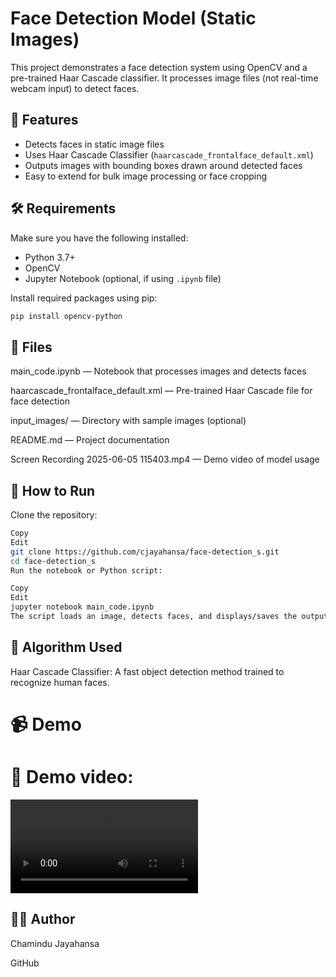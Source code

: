 # Face Detection Model (Static Images)

This project demonstrates a face detection system using OpenCV and a pre-trained Haar Cascade classifier. It processes image files (not real-time webcam input) to detect faces.

## 📸 Features

- Detects faces in static image files
- Uses Haar Cascade Classifier (`haarcascade_frontalface_default.xml`)
- Outputs images with bounding boxes drawn around detected faces
- Easy to extend for bulk image processing or face cropping

## 🛠️ Requirements

Make sure you have the following installed:

- Python 3.7+
- OpenCV
- Jupyter Notebook (optional, if using `.ipynb` file)

Install required packages using pip:

```bash
pip install opencv-python
```
## 📂 Files
main_code.ipynb — Notebook that processes images and detects faces

haarcascade_frontalface_default.xml — Pre-trained Haar Cascade file for face detection

input_images/ — Directory with sample images (optional)

README.md — Project documentation

Screen Recording 2025-06-05 115403.mp4 — Demo video of model usage

## 🚀 How to Run
Clone the repository:

```bash
Copy
Edit
git clone https://github.com/cjayahansa/face-detection_s.git
cd face-detection_s
Run the notebook or Python script:
```

```bash
Copy
Edit
jupyter notebook main_code.ipynb
The script loads an image, detects faces, and displays/saves the output image.
```

## 🧠 Algorithm Used
Haar Cascade Classifier: A fast object detection method trained to recognize human faces.

# 📹 Demo
# 🎥 Demo video: 
![Face Detection Output](ScreenRecording2025-06-05115403.mp4)

## 🙋‍♂️ Author
Chamindu Jayahansa

GitHub
